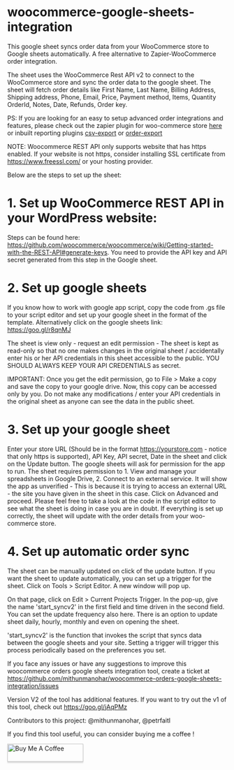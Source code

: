 # woocommerce-google-sheets-integration
This google sheet syncs order data from your WooCommerce store to Google sheets automatically. A free alternative to Zapier-WooCommerce order integration.

The sheet uses the WooCommerce Rest API v2 to connect to the WooCommerce store and sync the order data to the google sheet. The sheet will fetch order details like First Name, Last Name, Billing Address, Shipping address, Phone, Email, Price, Payment method, Items, Quantity  OrderId, Notes, Date, Refunds, Order key.

PS: If you are looking for an easy to setup advanced order integrations and features, please check out the zapier plugin for woo-commerce store <a href="https://goo.gl/8KepXA">here</a> or inbuilt reporting plugins <a href="https://goo.gl/spCPes">csv-export</a> or <a href="https://goo.gl/F8adgV">order-export</a> 

NOTE: Woocommerce REST API only supports website that has https enabled. If your website is not https, consider installing SSL certificate from https://www.freessl.com/ or your hosting provider. 

Below are the steps to set up the sheet:

# 1. Set up WooCommerce REST API in your WordPress website:

Steps can be found here: https://github.com/woocommerce/woocommerce/wiki/Getting-started-with-the-REST-API#generate-keys. You need to provide the API key and API secret generated from this step in the Google sheet.

# 2. Set up google sheets
If you know how to work with google app script, copy the code from .gs file to your script editor and set up your google sheet in the format of the template. Alternatively click on the google sheets link: https://goo.gl/r8qnMJ

The sheet is view only - request an edit permission - The sheet is kept as read-only so that no one makes changes in the original sheet / accidentally enter his or her API credentials in this sheet accessible to the public. YOU SHOULD ALWAYS KEEP YOUR API CREDENTIALS as secret.

IMPORTANT: Once you get the edit permission, go to File > Make a copy and save the copy to your google drive. Now, this copy can be accessed only by you. Do not make any modifications / enter your API credentials in the original sheet as anyone can see the data in the public sheet.

# 3. Set up your google sheet

Enter your store URL (Should be in the format https://yourstore.com - notice that only https is supported), API Key, API secret, Date in the sheet and click on the Update button. The google sheets will ask for permission for the app to run. The sheet requires permission to 1. View and manage your spreadsheets in Google Drive, 2. Connect to an external service. It will show the app as unverified - This is because it is trying to access an external URL - the site you have given in the sheet in this case. Click on Advanced and proceed. Please feel free to take a look at the code in the script editor to see what the sheet is doing in case you are in doubt. 
If everything is set up correctly, the sheet will update with the order details from your woo-commerce store.


# 4. Set up automatic order sync 

The sheet can be manually updated on click of the update button. If you want the sheet to update automatically, you can set up a trigger for the sheet. 
Click on Tools > Script Editor. A new window will pop up. 

On that page, click on Edit > Current Projects Trigger. In the pop-up, give the name 'start_syncv2' in the first field and time driven in the second field. You can set the update frequency also here. There is an option to update sheet daily, hourly, monthly and even on opening the sheet.

'start_syncv2' is the function that invokes the script that syncs data between the google sheets and your site. Setting a trigger will trigger this process periodically based on the preferences you set.

If you face any issues or have any suggestions to improve this woocommerce orders google sheets integration tool, create a ticket at https://github.com/mithunmanohar/woocommerce-orders-google-sheets-integration/issues

Version V2 of the tool has additional features. If  you want to try out the v1 of this tool, check out https://goo.gl/jAqPMz

Contributors to this project: @mithunmanohar, @petrfaitl

If you find this tool useful, you can consider buying me a coffee !

<a href="https://www.buymeacoffee.com/68smoil" target="_blank"><img src="https://www.buymeacoffee.com/assets/img/custom_images/orange_img.png" alt="Buy Me A Coffee" style="height: 41px !important;width: 174px !important;box-shadow: 0px 3px 2px 0px rgba(190, 190, 190, 0.5) !important;-webkit-box-shadow: 0px 3px 2px 0px rgba(190, 190, 190, 0.5) !important;" ></a>
